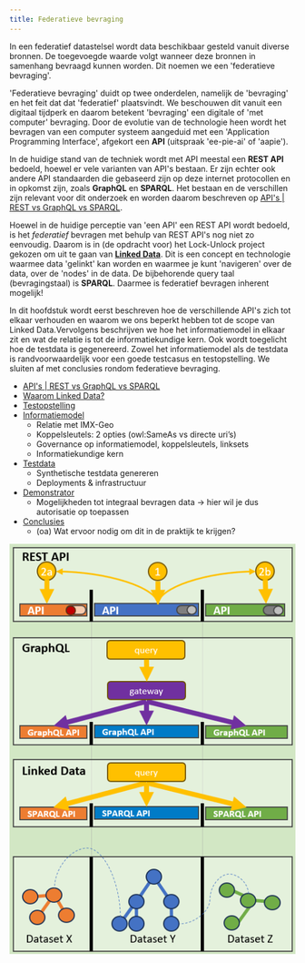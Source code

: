 ```yaml
---
title: Federatieve bevraging
---
```

In een federatief datastelsel wordt data beschikbaar gesteld vanuit diverse bronnen. De toegevoegde
waarde volgt wanneer deze bronnen in samenhang bevraagd kunnen worden. Dit noemen we een
'federatieve bevraging'.

'Federatieve bevraging' duidt op twee onderdelen, namelijk de 'bevraging' en het feit dat dat
'federatief' plaatsvindt. We beschouwen dit vanuit een digitaal tijdperk en daarom betekent
'bevraging' een digitale of 'met computer' bevraging. Door de evolutie van de technologie heen wordt
het bevragen van een computer systeem aangeduid met een 'Application Programming Interface',
afgekort een **API** (uitspraak 'ee-pie-ai' of 'aapie').

In de huidige stand van de techniek wordt met API meestal een **REST API** bedoeld, hoewel er vele
varianten van API's bestaan. Er zijn echter ook andere API standaarden die gebaseerd zijn op deze internet
protocollen en in opkomst zijn, zoals **GraphQL** en **SPARQL**. Het bestaan en de verschillen zijn
relevant voor dit onderzoek en worden daarom beschreven op [API's | REST vs GraphQL vs
SPARQL](apis.md).

Hoewel in de huidige perceptie van 'een API' een REST API wordt bedoeld, is het _federatief_
bevragen met behulp van REST API's nog niet zo eenvoudig. Daarom is in (de opdracht voor) het Lock-Unlock project gekozen om uit te gaan van **[Linked Data](linkeddata.md)**. Dit is een concept en technologie waarmee data 'gelinkt' kan worden en
waarmee je kunt 'navigeren' over de data, over de 'nodes' in de data. De bijbehorende query taal
(bevragingstaal) is **SPARQL**. Daarmee is federatief bevragen inherent mogelijk!

In dit hoofdstuk wordt eerst beschreven hoe de verschillende API's zich tot elkaar verhouden en waarom we ons
beperkt hebben tot de scope van Linked Data.Vervolgens beschrijven we hoe het informatiemodel in elkaar zit en wat de relatie is tot de informatiekundige kern. Ook wordt toegelicht hoe de testdata is gegenereerd. Zowel het informatiemodel als de testdata is randvoorwaardelijk voor een goede testcasus en testopstelling. We sluiten af met conclusies rondom federatieve bevraging.

- [API's | REST vs GraphQL vs SPARQL](./apis.md)
- [Waarom Linked Data?](./linkeddata.md)
- [Testopstelling](./testopstelling.md)
- [Informatiemodel](./informatiemodel.md)
    - Relatie met IMX-Geo
    - Koppelsleutels: 2 opties (owl:SameAs vs directe uri’s)
    - Governance op informatiemodel, koppelsleutels, linksets
    - Informatiekundige kern
- [Testdata](./testdata.md)
    - Synthetische testdata genereren
    - Deployments & infrastructuur
- [Demonstrator](./demonstrator)
    - Mogelijkheden tot integraal bevragen data -> hier wil je dus autorisatie op toepassen
- [Conclusies](./conclusies.md)
    - (oa) Wat ervoor nodig om dit in de praktijk te krijgen?

![Federatieve bevraging](images/infographic-federatieve-bevraging.png)
